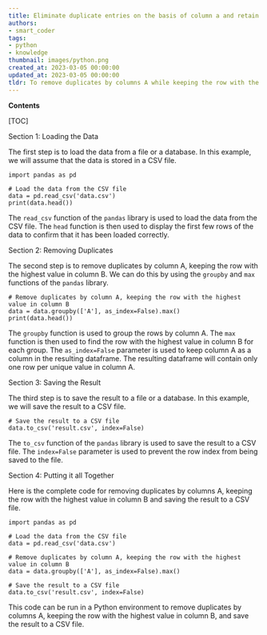 ```yaml
---
title: Eliminate duplicate entries on the basis of column a and retain the row that has the greatest value in column b
authors:
- smart_coder
tags:
- python
- knowledge
thumbnail: images/python.png
created_at: 2023-03-05 00:00:00
updated_at: 2023-03-05 00:00:00
tldr: To remove duplicates by columns A while keeping the row with the highest value in column B, use the pandas library and the drop\_duplicates() function with the keep parameter set to `first` and the inplace parameter set to True, followed by a sort\_values() function with column B as the sorting parameter and ascending set to False.
---
```


**Contents**

[TOC]

Section 1: Loading the Data

The first step is to load the data from a file or a database. In this example, we will assume that the data is stored in a CSV file.

```
import pandas as pd

# Load the data from the CSV file
data = pd.read_csv('data.csv')
print(data.head())
```

The `read_csv` function of the `pandas` library is used to load the data from the CSV file. The `head` function is then used to display the first few rows of the data to confirm that it has been loaded correctly.

Section 2: Removing Duplicates

The second step is to remove duplicates by column A, keeping the row with the highest value in column B. We can do this by using the `groupby` and `max` functions of the `pandas` library.

```
# Remove duplicates by column A, keeping the row with the highest value in column B
data = data.groupby(['A'], as_index=False).max()
print(data.head())
```

The `groupby` function is used to group the rows by column A. The `max` function is then used to find the row with the highest value in column B for each group. The `as_index=False` parameter is used to keep column A as a column in the resulting dataframe. The resulting dataframe will contain only one row per unique value in column A.

Section 3: Saving the Result

The third step is to save the result to a file or a database. In this example, we will save the result to a CSV file.

```
# Save the result to a CSV file
data.to_csv('result.csv', index=False)
```

The `to_csv` function of the `pandas` library is used to save the result to a CSV file. The `index=False` parameter is used to prevent the row index from being saved to the file.

Section 4: Putting it all Together

Here is the complete code for removing duplicates by columns A, keeping the row with the highest value in column B and saving the result to a CSV file.

```
import pandas as pd

# Load the data from the CSV file
data = pd.read_csv('data.csv')

# Remove duplicates by column A, keeping the row with the highest value in column B
data = data.groupby(['A'], as_index=False).max()

# Save the result to a CSV file
data.to_csv('result.csv', index=False)
``` 

This code can be run in a Python environment to remove duplicates by columns A, keeping the row with the highest value in column B, and save the result to a CSV file.
